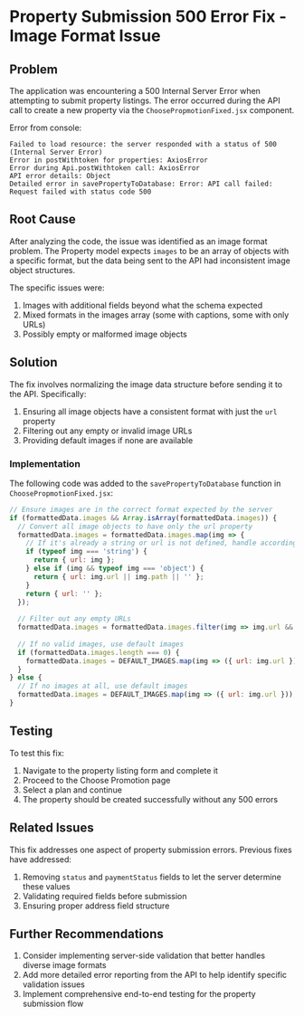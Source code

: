 # Property Submission 500 Error Fix - Image Format Issue

## Problem

The application was encountering a 500 Internal Server Error when attempting to submit property listings. The error occurred during the API call to create a new property via the `ChoosePropmotionFixed.jsx` component.

Error from console:
```
Failed to load resource: the server responded with a status of 500 (Internal Server Error)
Error in postWithtoken for properties: AxiosError
Error during Api.postWithtoken call: AxiosError
API error details: Object
Detailed error in savePropertyToDatabase: Error: API call failed: Request failed with status code 500
```

## Root Cause

After analyzing the code, the issue was identified as an image format problem. The Property model expects `images` to be an array of objects with a specific format, but the data being sent to the API had inconsistent image object structures.

The specific issues were:
1. Images with additional fields beyond what the schema expected
2. Mixed formats in the images array (some with captions, some with only URLs)
3. Possibly empty or malformed image objects

## Solution

The fix involves normalizing the image data structure before sending it to the API. Specifically:

1. Ensuring all image objects have a consistent format with just the `url` property
2. Filtering out any empty or invalid image URLs
3. Providing default images if none are available

### Implementation

The following code was added to the `savePropertyToDatabase` function in `ChoosePropmotionFixed.jsx`:

```javascript
// Ensure images are in the correct format expected by the server
if (formattedData.images && Array.isArray(formattedData.images)) {
  // Convert all image objects to have only the url property
  formattedData.images = formattedData.images.map(img => {
    // If it's already a string or url is not defined, handle accordingly
    if (typeof img === 'string') {
      return { url: img };
    } else if (img && typeof img === 'object') {
      return { url: img.url || img.path || '' };
    }
    return { url: '' };
  });
  
  // Filter out any empty URLs
  formattedData.images = formattedData.images.filter(img => img.url && img.url.trim() !== '');
  
  // If no valid images, use default images
  if (formattedData.images.length === 0) {
    formattedData.images = DEFAULT_IMAGES.map(img => ({ url: img.url }));
  }
} else {
  // If no images at all, use default images
  formattedData.images = DEFAULT_IMAGES.map(img => ({ url: img.url }));
}
```

## Testing

To test this fix:
1. Navigate to the property listing form and complete it
2. Proceed to the Choose Promotion page
3. Select a plan and continue
4. The property should be created successfully without any 500 errors

## Related Issues

This fix addresses one aspect of property submission errors. Previous fixes have addressed:
1. Removing `status` and `paymentStatus` fields to let the server determine these values
2. Validating required fields before submission
3. Ensuring proper address field structure

## Further Recommendations

1. Consider implementing server-side validation that better handles diverse image formats
2. Add more detailed error reporting from the API to help identify specific validation issues
3. Implement comprehensive end-to-end testing for the property submission flow
